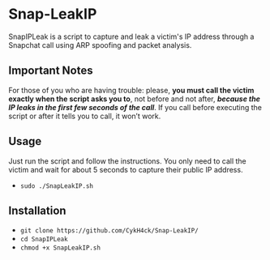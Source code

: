 # Snap-LeakIP

SnapIPLeak is a script to capture and leak a victim's IP address through a Snapchat call using ARP spoofing and packet analysis.

## Important Notes
For those of you who are having trouble: please, **you must call the victim exactly when the script asks you to**, not before and not after, **_because the IP leaks in the first few seconds of the call_**. If you call before executing the script or after it tells you to call, it won’t work.

## Usage
Just run the script and follow the instructions. You only need to call the victim and wait for about 5 seconds to capture their public IP address.
- `sudo ./SnapLeakIP.sh`

## Installation
- `git clone https://github.com/CykH4ck/Snap-LeakIP/`
- `cd SnapIPLeak`
- `chmod +x SnapLeakIP.sh`
